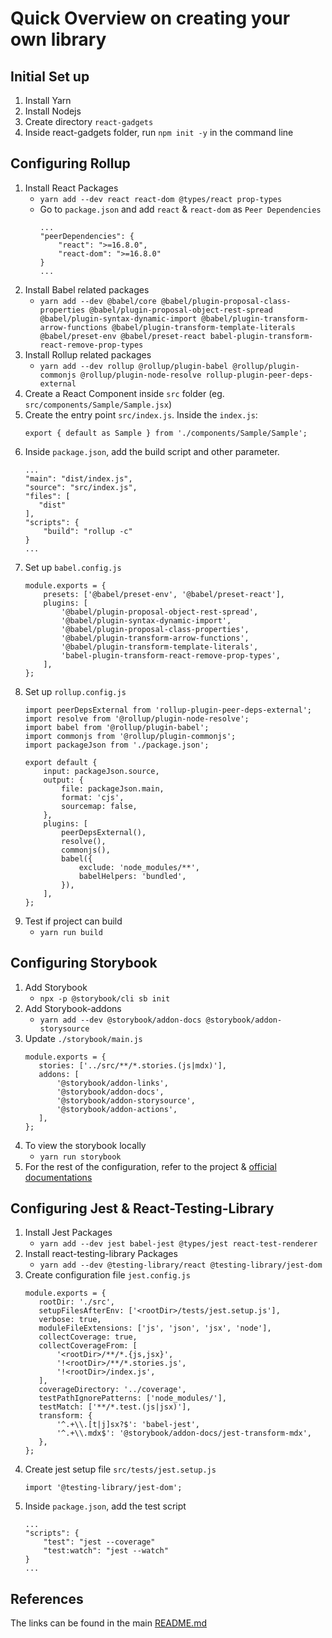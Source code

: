 # Quick Overview on creating your own library

## Initial Set up

1. Install Yarn
2. Install Nodejs
3. Create directory `react-gadgets`
4. Inside react-gadgets folder, run `npm init -y` in the command line

## Configuring Rollup

1. Install React Packages
    - `yarn add --dev react react-dom @types/react prop-types`
    - Go to `package.json` and add `react` & `react-dom` as `Peer Dependencies`
        ```$xslt
        ...
        "peerDependencies": {
            "react": ">=16.8.0",
            "react-dom": ">=16.8.0"
        }
        ...
        ```
2. Install Babel related packages
    - `yarn add --dev @babel/core @babel/plugin-proposal-class-properties @babel/plugin-proposal-object-rest-spread @babel/plugin-syntax-dynamic-import @babel/plugin-transform-arrow-functions @babel/plugin-transform-template-literals @babel/preset-env @babel/preset-react babel-plugin-transform-react-remove-prop-types`
3. Install Rollup related packages
    - `yarn add --dev rollup @rollup/plugin-babel @rollup/plugin-commonjs @rollup/plugin-node-resolve rollup-plugin-peer-deps-external`
4. Create a React Component inside `src` folder (eg. `src/components/Sample/Sample.jsx`)
5. Create the entry point `src/index.js`. Inside the `index.js`:
    ```$xslt
   export { default as Sample } from './components/Sample/Sample';
   ```
6. Inside `package.json`, add the build script and other parameter.
    ```$xslt
   ...
   "main": "dist/index.js",
   "source": "src/index.js",
   "files": [
       "dist"
   ],
   "scripts": {
        "build": "rollup -c"
   }
   ...
    ```
7. Set up `babel.config.js`
   ```$xslt
   module.exports = {
       presets: ['@babel/preset-env', '@babel/preset-react'],
       plugins: [
           '@babel/plugin-proposal-object-rest-spread',
           '@babel/plugin-syntax-dynamic-import',
           '@babel/plugin-proposal-class-properties',
           '@babel/plugin-transform-arrow-functions',
           '@babel/plugin-transform-template-literals',
           'babel-plugin-transform-react-remove-prop-types',
       ],
   };
   ```
8. Set up `rollup.config.js`
    ```$xslt
    import peerDepsExternal from 'rollup-plugin-peer-deps-external';
    import resolve from '@rollup/plugin-node-resolve';
    import babel from '@rollup/plugin-babel';
    import commonjs from '@rollup/plugin-commonjs';
    import packageJson from './package.json';
    
    export default {
        input: packageJson.source,
        output: {
            file: packageJson.main,
            format: 'cjs',
            sourcemap: false,
        },
        plugins: [
            peerDepsExternal(),
            resolve(),
            commonjs(),
            babel({
                exclude: 'node_modules/**',
                babelHelpers: 'bundled',
            }),
        ],
    };
    ```
9. Test if project can build
    - `yarn run build`

## Configuring Storybook

1. Add Storybook
    - `npx -p @storybook/cli sb init`
2. Add Storybook-addons
    - `yarn add --dev @storybook/addon-docs @storybook/addon-storysource`
3. Update `./storybook/main.js`
    ```$xslt
   module.exports = {
       stories: ['../src/**/*.stories.(js|mdx)'],
       addons: [
           '@storybook/addon-links',
           '@storybook/addon-docs',
           '@storybook/addon-storysource',
           '@storybook/addon-actions',
       ],
   };
   ```
4. To view the storybook locally
    - `yarn run storybook`
5. For the rest of the configuration, refer to the project & [official documentations](https://www.learnstorybook.com/)

## Configuring Jest & React-Testing-Library

1. Install Jest Packages
    - `yarn add --dev jest babel-jest @types/jest react-test-renderer`
2. Install react-testing-library Packages
    - `yarn add --dev @testing-library/react @testing-library/jest-dom`
3. Create configuration file `jest.config.js`
    ```$xslt
   module.exports = {
       rootDir: './src',
       setupFilesAfterEnv: ['<rootDir>/tests/jest.setup.js'],
       verbose: true,
       moduleFileExtensions: ['js', 'json', 'jsx', 'node'],
       collectCoverage: true,
       collectCoverageFrom: [
           '<rootDir>/**/*.{js,jsx}',
           '!<rootDir>/**/*.stories.js',
           '!<rootDir>/index.js',
       ],
       coverageDirectory: '../coverage',
       testPathIgnorePatterns: ['node_modules/'],
       testMatch: ['**/*.test.(js|jsx)'],
       transform: {
           '^.+\\.[t|j]sx?$': 'babel-jest',
           '^.+\\.mdx$': '@storybook/addon-docs/jest-transform-mdx',
       },
   };
    ```
4. Create jest setup file `src/tests/jest.setup.js`
    ```$xslt
    import '@testing-library/jest-dom';
    ```
5. Inside `package.json`, add the test script
    ```$xslt
   ...
   "scripts": {
        "test": "jest --coverage"
        "test:watch": "jest --watch"
   }
   ...
    ```
   
## References

The links can be found in the main [README.md](../README.md)